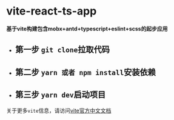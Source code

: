 # vite-react-ts-app
**基于vite构建包含mobx+antd+typescript+eslint+scss的起步应用**

- ## 第一步 `git clone`拉取代码

- ## 第二步 `yarn 或者 npm install`安装依赖

- ## 第三步 `yarn dev`启动项目

关于更多`vite`信息，请访问[vite官方中文文档](https://cn.vitejs.dev/guide/why.html)